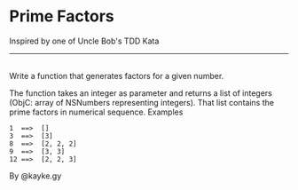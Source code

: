 # Prime Factors

Inspired by one of Uncle Bob's TDD Kata
<hr>
<br>
Write a function that generates factors for a given number.

The function takes an integer as parameter and returns a list of integers (ObjC: array of NSNumbers representing integers). That list contains the prime factors in numerical sequence.
Examples

```
1  ==>  []
3  ==>  [3]
8  ==>  [2, 2, 2]
9  ==>  [3, 3]
12 ==>  [2, 2, 3]
```
By @kayke.gy